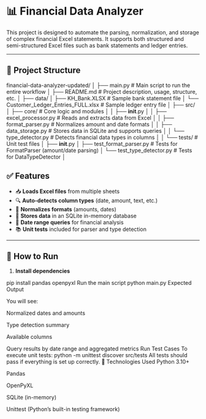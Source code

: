 # 📊 Financial Data Analyzer

This project is designed to automate the parsing, normalization, and storage of complex financial Excel statements. It supports both structured and semi-structured Excel files such as bank statements and ledger entries.

---

## 📁 Project Structure

financial-data-analyzer-updated/
│
├── main.py                          # Main script to run the entire workflow
│
├── README.md                        # Project description, usage, structure, etc.
│
├── data/
│   ├── KH_Bank.XLSX                 # Sample bank statement file
│   └── Customer_Ledger_Entries_FULL.xlsx  # Sample ledger entry file
│
├── src/
│   ├── core/                        # Core logic and modules
│   │   ├── __init__.py
│   │   ├── excel_processor.py       # Reads and extracts data from Excel
│   │   ├── format_parser.py         # Normalizes amount and date formats
│   │   ├── data_storage.py          # Stores data in SQLite and supports queries
│   │   └── type_detector.py         # Detects financial data types in columns
│
│   └── tests/                       # Unit test files
│       ├── __init__.py
│       ├── test_format_parser.py    # Tests for FormatParser (amount/date parsing)
│       └── test_type_detector.py    # Tests for DataTypeDetector
│



## ✅ Features

- 📥 **Loads Excel files** from multiple sheets
- 🔍 **Auto-detects column types** (date, amount, text, etc.)
- 🔄 **Normalizes formats** (amounts, dates)
- 💾 **Stores data** in an SQLite in-memory database
- 📆 **Date range queries** for financial analysis
- 📚 **Unit tests** included for parser and type detection

---

## 🚀 How to Run

1. **Install dependencies**

pip install pandas openpyxl
Run the main script
python main.py
Expected Output

You will see:

Normalized dates and amounts

Type detection summary

Available columns

Query results by date range and aggregated metrics
Run Test Cases
To execute unit tests:
python -m unittest discover src/tests
All tests should pass if everything is set up correctly.
🧠 Technologies Used
Python 3.10+

Pandas

OpenPyXL

SQLite (in-memory)

Unittest (Python’s built-in testing framework)


